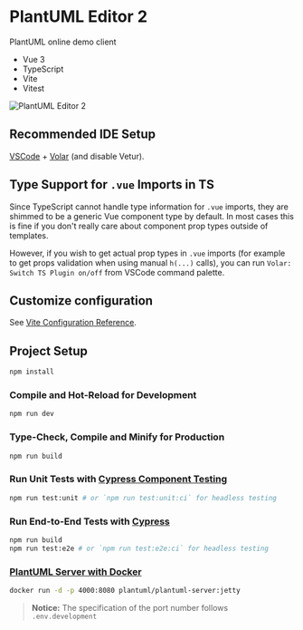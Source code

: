 # PlantUML Editor 2

PlantUML online demo client

- Vue 3
- TypeScript
- Vite
- Vitest

![PlantUML Editor 2](https://repository-images.githubusercontent.com/441818722/9774f41a-5a82-427d-a2ef-3c0ca27526e1)

## Recommended IDE Setup

[VSCode](https://code.visualstudio.com/) + [Volar](https://marketplace.visualstudio.com/items?itemName=johnsoncodehk.volar) (and disable Vetur).

## Type Support for `.vue` Imports in TS

Since TypeScript cannot handle type information for `.vue` imports, they are shimmed to be a generic Vue component type by default. In most cases this is fine if you don't really care about component prop types outside of templates.

However, if you wish to get actual prop types in `.vue` imports (for example to get props validation when using manual `h(...)` calls), you can run `Volar: Switch TS Plugin on/off` from VSCode command palette.

## Customize configuration

See [Vite Configuration Reference](https://vitejs.dev/config/).

## Project Setup

```sh
npm install
```

### Compile and Hot-Reload for Development

```sh
npm run dev
```

### Type-Check, Compile and Minify for Production

```sh
npm run build
```

### Run Unit Tests with [Cypress Component Testing](https://docs.cypress.io/guides/component-testing/introduction)

```sh
npm run test:unit # or `npm run test:unit:ci` for headless testing
```

### Run End-to-End Tests with [Cypress](https://www.cypress.io/)

```sh
npm run build
npm run test:e2e # or `npm run test:e2e:ci` for headless testing
```

### [PlantUML Server with Docker](https://hub.docker.com/r/plantuml/plantuml-server/)

```sh
docker run -d -p 4000:8080 plantuml/plantuml-server:jetty
```

> **Notice:** The specification of the port number follows `.env.development`
